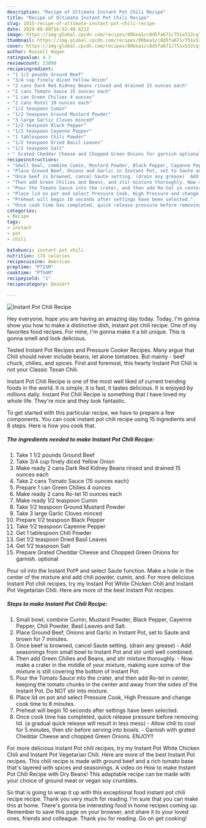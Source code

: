 ```yaml
---
description: "Recipe of Ultimate Instant Pot Chili Recipe"
title: "Recipe of Ultimate Instant Pot Chili Recipe"
slug: 1015-recipe-of-ultimate-instant-pot-chili-recipe
date: 2020-08-09T16:52:40.621Z
image: https://img-global.cpcdn.com/recipes/00bea1cc8d5fa671/751x532cq70/instant-pot-chili-recipe-recipe-main-photo.jpg
thumbnail: https://img-global.cpcdn.com/recipes/00bea1cc8d5fa671/751x532cq70/instant-pot-chili-recipe-recipe-main-photo.jpg
cover: https://img-global.cpcdn.com/recipes/00bea1cc8d5fa671/751x532cq70/instant-pot-chili-recipe-recipe-main-photo.jpg
author: Russell Hogan
ratingvalue: 4.3
reviewcount: 23098
recipeingredient:
- "1 1/2 pounds Ground Beef"
- "3/4 cup finely diced Yellow Onion"
- "2 cans Dark Red Kidney Beans rinsed and drained 15 ounces each"
- "2 cans Tomato Sauce 15 ounces each"
- "1 can Green Chilies 4 ounces"
- "2 cans Rotel 10 ounces each"
- "1/2 teaspoon Cumin"
- "1/2 teaspoon Ground Mustard Powder"
- "3 large Garlic Cloves minced"
- "1/2 teaspoon Black Pepper"
- "1/2 teaspoon Cayenne Pepper"
- "1 tablespoon Chili Powder"
- "1/2 teaspoon Dried Basil Leaves"
- "1/2 teaspoon Salt"
- " Grated Cheddar Cheese and Chopped Green Onions for garnish optional"
recipeinstructions:
- "Small bowl, combine Cumin, Mustard Powder, Black Pepper, Cayenne Pepper, Chili Powder, Basil Leaves and Salt."
- "Place Ground Beef, Onions and Garlic in Instant Pot, set to Saute and brown for 7 minutes."
- "Once beef is browned, cancel Saute setting. (drain any grease)  Add seasonings from small bowl to Instant Pot and stir until well combined."
- "Then add Green Chilies and Beans, and stir mixture thoroughly. Now make a crater in the middle of your mixture, making sure some of the mixture is still covering the bottom of Instant Pot."
- "Pour the Tomato Sauce into the crater, and then add Ro-tel in center, keeping the tomato chunks in the center and away from the sides of the Instant Pot. Do NOT stir into mixture."
- "Place lid on pot and select Pressure Cook, High Pressure and change cook time to 8 minutes."
- "Preheat will begin 10 seconds after settings have been selected."
- "Once cook time has completed, quick release pressure before removing lid. (a gradual quick release will result in less mess) Allow chili to cool for 5 minutes, then stir before serving into bowls. Garnish with grated Cheddar Cheese and chopped Green Onions. ENJOY!!"
categories:
- Recipe
tags:
- instant
- pot
- chili

katakunci: instant pot chili 
nutrition: 174 calories
recipecuisine: American
preptime: "PT15M"
cooktime: "PT54M"
recipeyield: "1"
recipecategory: Dessert

---
```



![Instant Pot Chili Recipe](https://img-global.cpcdn.com/recipes/00bea1cc8d5fa671/751x532cq70/instant-pot-chili-recipe-recipe-main-photo.jpg)

Hey everyone, hope you are having an amazing day today. Today, I'm gonna show you how to make a distinctive dish, instant pot chili recipe. One of my favorites food recipes. For mine, I'm gonna make it a bit unique. This is gonna smell and look delicious.

Tested Instant Pot Recipes and Pressure Cooker Recipes. Many argue that Chili should never include beans, let alone tomatoes. But mainly - beef chuck, chilies, and spices. First and foremost, this hearty Instant Pot Chili is not your Classic Texan Chili.

Instant Pot Chili Recipe is one of the most well liked of current trending foods in the world. It is simple, it is fast, it tastes delicious. It is enjoyed by millions daily. Instant Pot Chili Recipe is something that I have loved my whole life. They're nice and they look fantastic.


To get started with this particular recipe, we have to prepare a few components. You can cook instant pot chili recipe using 15 ingredients and 8 steps. Here is how you cook that.

<!--inarticleads1-->

##### The ingredients needed to make Instant Pot Chili Recipe:

1. Take 1 1/2 pounds Ground Beef
1. Take 3/4 cup finely diced Yellow Onion
1. Make ready 2 cans Dark Red Kidney Beans rinsed and drained 15 ounces each
1. Take 2 cans Tomato Sauce (15 ounces each}
1. Prepare 1 can Green Chilies 4 ounces
1. Make ready 2 cans Ro-tel 10 ounces each
1. Make ready 1/2 teaspoon Cumin
1. Take 1/2 teaspoon Ground Mustard Powder
1. Take 3 large Garlic Cloves minced
1. Prepare 1/2 teaspoon Black Pepper
1. Take 1/2 teaspoon Cayenne Pepper
1. Get 1 tablespoon Chili Powder
1. Get 1/2 teaspoon Dried Basil Leaves
1. Get 1/2 teaspoon Salt
1. Prepare  Grated Cheddar Cheese and Chopped Green Onions for garnish. optional


Pour oil into the Instant Pot® and select Saute function. Make a hole in the center of the mixture and add chili powder, cumin, and. For more delicious Instant Pot chili recipes, try my Instant Pot White Chicken Chili and Instant Pot Vegetarian Chili. Here are more of the best Instant Pot recipes. 

<!--inarticleads2-->

##### Steps to make Instant Pot Chili Recipe:

1. Small bowl, combine Cumin, Mustard Powder, Black Pepper, Cayenne Pepper, Chili Powder, Basil Leaves and Salt.
1. Place Ground Beef, Onions and Garlic in Instant Pot, set to Saute and brown for 7 minutes.
1. Once beef is browned, cancel Saute setting. (drain any grease)  - Add seasonings from small bowl to Instant Pot and stir until well combined.
1. Then add Green Chilies and Beans, and stir mixture thoroughly. - Now make a crater in the middle of your mixture, making sure some of the mixture is still covering the bottom of Instant Pot.
1. Pour the Tomato Sauce into the crater, and then add Ro-tel in center, keeping the tomato chunks in the center and away from the sides of the Instant Pot. Do NOT stir into mixture.
1. Place lid on pot and select Pressure Cook, High Pressure and change cook time to 8 minutes.
1. Preheat will begin 10 seconds after settings have been selected.
1. Once cook time has completed, quick release pressure before removing lid. (a gradual quick release will result in less mess) - Allow chili to cool for 5 minutes, then stir before serving into bowls. - Garnish with grated Cheddar Cheese and chopped Green Onions. ENJOY!!


For more delicious Instant Pot chili recipes, try my Instant Pot White Chicken Chili and Instant Pot Vegetarian Chili. Here are more of the best Instant Pot recipes. This chili recipe is made with ground beef and a rich tomato base that&#39;s layered with spices and seasonings. A video on How to make Instant Pot Chili Recipe with Dry Beans! This adaptable recipe can be made with your choice of ground meat or vegan soy crumbles. 

So that is going to wrap it up with this exceptional food instant pot chili recipe recipe. Thank you very much for reading. I'm sure that you can make this at home. There's gonna be interesting food in home recipes coming up. Remember to save this page on your browser, and share it to your loved ones, friends and colleague. Thank you for reading. Go on get cooking!
